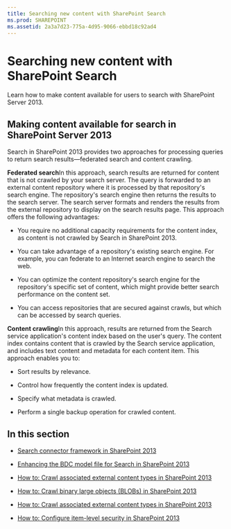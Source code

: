 ```yaml
---
title: Searching new content with SharePoint Search
ms.prod: SHAREPOINT
ms.assetid: 2a3a7d23-775a-4d95-9066-ebbd18c92ad4
---
```



# Searching new content with SharePoint Search
Learn how to make content available for users to search with SharePoint Server 2013.
## Making content available for search in SharePoint Server 2013

Search in SharePoint 2013 provides two approaches for processing queries to return search results—federated search and content crawling.
  
    
    
**Federated search**In this approach, search results are returned for content that is not crawled by your search server. The query is forwarded to an external content repository where it is processed by that repository's search engine. The repository's search engine then returns the results to the search server. The search server formats and renders the results from the external repository to display on the search results page. This approach offers the following advantages:
  
    
    

- You require no additional capacity requirements for the content index, as content is not crawled by Search in SharePoint 2013.
    
  
- You can take advantage of a repository's existing search engine. For example, you can federate to an Internet search engine to search the web.
    
  
- You can optimize the content repository's search engine for the repository's specific set of content, which might provide better search performance on the content set.
    
  
- You can access repositories that are secured against crawls, but which can be accessed by search queries.
    
  
**Content crawling**In this approach, results are returned from the Search service application's content index based on the user's query. The content index contains content that is crawled by the Search service application, and includes text content and metadata for each content item. This approach enables you to:
  
    
    

- Sort results by relevance.
    
  
- Control how frequently the content index is updated.
    
  
- Specify what metadata is crawled.
    
  
- Perform a single backup operation for crawled content.
    
  

## In this section


-  [Search connector framework in SharePoint 2013](search-connector-framework-in-sharepoint-2013.md)
    
  -  [Enhancing the BDC model file for Search in SharePoint 2013](enhancing-the-bdc-model-file-for-search-in-sharepoint-2013.md)
    
  
  -  [How to: Crawl associated external content types in SharePoint 2013](how-to-crawl-associated-external-content-types-in-sharepoint-2013.md)
    
  
  -  [How to: Crawl binary large objects (BLOBs) in SharePoint 2013](how-to-crawl-binary-large-objects-blobs-in-sharepoint-2013.md)
    
  
  -  [How to: Crawl associated external content types in SharePoint 2013](how-to-crawl-associated-external-content-types-in-sharepoint-2013.md)
    
  
  -  [How to: Configure item-level security in SharePoint 2013](how-to-configure-item-level-security-in-sharepoint-2013.md)
    
  

